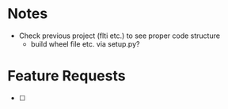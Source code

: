 Notes
=====

- Check previous project (flti etc.) to see proper code structure
	- build wheel file etc. via setup.py?


Feature Requests
================

-  [ ] 


